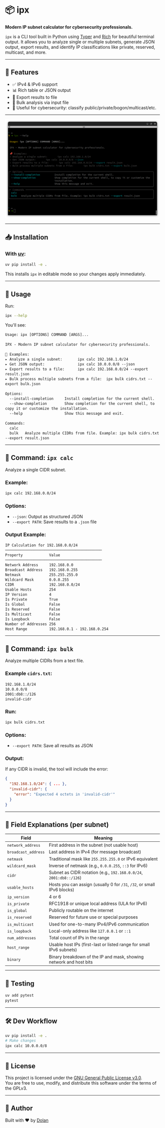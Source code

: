 # 📦 ipx

**Modern IP subnet calculator for cybersecurity professionals.**

`ipx` is a CLI tool built in Python using [Typer](https://typer.tiangolo.com/) and [Rich](https://rich.readthedocs.io/) for beautiful terminal output. It allows you to analyze single or multiple subnets, generate JSON output, export results, and identify IP classifications like private, reserved, multicast, and more.

---

## 🚀 Features

- ✅ IPv4 & IPv6 support
- 📊 Rich table or JSON output
- 💾 Export results to file
- 📂 Bulk analysis via input file
- 🔐 Useful for cybersecurity: classify public/private/bogon/multicast/etc.

---

![IPX](./screenshots/ipx-help.jpg)

---

## 📥 Installation

### With [uv](https://github.com/astral-sh/uv):

```bash
uv pip install -e .
```

This installs `ipx` in editable mode so your changes apply immediately.

---

## 🧪 Usage

Run:

```bash
ipx --help
```

You'll see:

```
Usage: ipx [OPTIONS] COMMAND [ARGS]...

IPX - Modern IP subnet calculator for cybersecurity professionals.

📌 Examples:
▸ Analyze a single subnet:       ipx calc 192.168.1.0/24
▸ Get JSON output:               ipx calc 10.0.0.0/8 --json
▸ Export results to a file:      ipx calc 192.168.0.0/24 --export result.json
▸ Bulk process multiple subnets from a file:  ipx bulk cidrs.txt --export bulk.json

Options:
  --install-completion     Install completion for the current shell.
  --show-completion        Show completion for the current shell, to copy it or customize the installation.
  --help                   Show this message and exit.

Commands:
  calc
  bulk   Analyze multiple CIDRs from file. Example: ipx bulk cidrs.txt --export result.json

```

---

## 🔹 Command: `ipx calc`

Analyze a single CIDR subnet.

### Example:

```bash
ipx calc 192.168.0.0/24
```

### Options:

- `--json`: Output as structured JSON
- `--export PATH`: Save results to a `.json` file

### Output Example:

```
IP Calculation for 192.168.0.0/24
────────────────────────────────────────────
Property            Value
────────────────────────────────────────────
Network Address     192.168.0.0
Broadcast Address   192.168.0.255
Netmask             255.255.255.0
Wildcard Mask       0.0.0.255
CIDR                192.168.0.0/24
Usable Hosts        254
IP Version          4
Is Private          True
Is Global           False
Is Reserved         False
Is Multicast        False
Is Loopback         False
Number of Addresses 256
Host Range          192.168.0.1 - 192.168.0.254
```

---

## 🔹 Command: `ipx bulk`

Analyze multiple CIDRs from a text file.

### Example `cidrs.txt`:

```
192.168.1.0/24
10.0.0.0/8
2001:db8::/126
invalid-cidr
```

### Run:

```bash
ipx bulk cidrs.txt
```

### Options:

- `--export PATH`: Save all results as JSON

### Output:

If any CIDR is invalid, the tool will include the error:

```json
{
  "192.168.1.0/24": { ... },
  "invalid-cidr": {
    "error": "Expected 4 octets in 'invalid-cidr'"
  }
}
```

---

## 📘 Field Explanations (per subnet)

| Field               | Meaning                                                                 |
| ------------------- | ----------------------------------------------------------------------- |
| `network_address`   | First address in the subnet (not usable host)                           |
| `broadcast_address` | Last address in IPv4 (for message broadcast)                            |
| `netmask`           | Traditional mask like `255.255.255.0` or IPv6 equivalent                |
| `wildcard_mask`     | Inverse of netmask (e.g., `0.0.0.255`, `::3` for IPv6)                  |
| `cidr`              | Subnet as CIDR notation (e.g., `192.168.0.0/24`, `2001:db8::/126`)      |
| `usable_hosts`      | Hosts you can assign (usually 0 for `/31`, `/32`, or small IPv6 blocks) |
| `ip_version`        | 4 or 6                                                                  |
| `is_private`        | RFC1918 or unique local address (ULA for IPv6)                          |
| `is_global`         | Publicly routable on the internet                                       |
| `is_reserved`       | Reserved for future use or special purposes                             |
| `is_multicast`      | Used for one-to-many IPv4/IPv6 communication                            |
| `is_loopback`       | Local-only address like `127.0.0.1` or `::1`                            |
| `num_addresses`     | Total count of IPs in the range                                         |
| `host_range`        | Usable host IPs (first-last or listed range for small IPv6 subnets)     |
| `binary`            | Binary breakdown of the IP and mask, showing network and host bits      |

---

## 🧪 Testing

```bash
uv add pytest
pytest
```

---

## 🛠 Dev Workflow

```bash
uv pip install -e .
# Make changes
ipx calc 10.0.0.0/8
```

---

## 📝 License

This project is licensed under the [GNU General Public License v3.0](LICENSE).  
You are free to use, modify, and distribute this software under the terms of the GPLv3.

---

## 👤 Author

Built with ❤️ by [Dolan](https://github.com/0xdolan)
